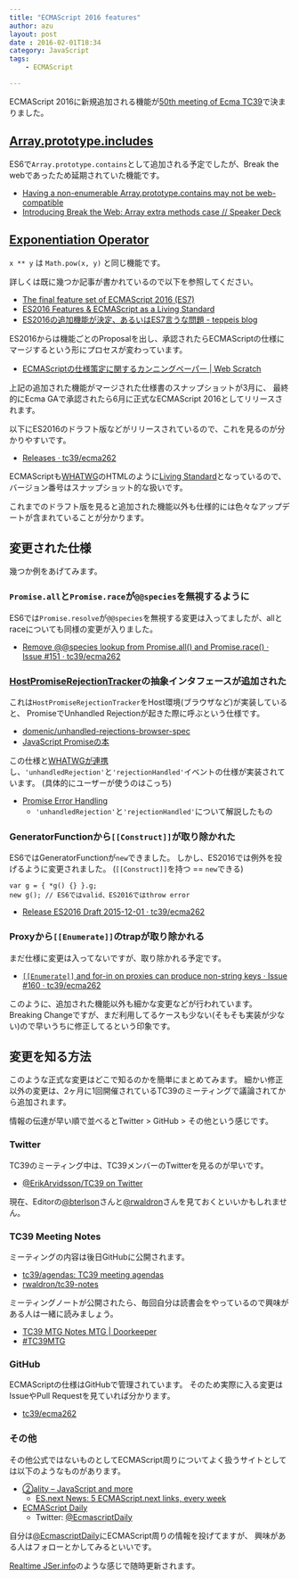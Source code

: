 ```yaml
---
title: "ECMAScript 2016 features"
author: azu
layout: post
date : 2016-02-01T18:34
category: JavaScript
tags:
    - ECMAScript

---
```


ECMAScript 2016に新規追加される機能が[50th meeting of Ecma TC39](https://github.com/tc39/agendas/blob/master/2016/01.md "50th meeting of Ecma TC39")で決まりました。

## [Array.prototype.includes](https://github.com/tc39/Array.prototype.includes/ "Array.prototype.includes")

ES6で`Array.prototype.contains`として追加される予定でしたが、Break the webであったため延期されていた機能です。

- [Having a non-enumerable Array.prototype.contains may not be web-compatible](https://esdiscuss.org/topic/having-a-non-enumerable-array-prototype-contains-may-not-be-web-compatible "Having a non-enumerable Array.prototype.contains may not be web-compatible")
- [Introducing Break the Web: Array extra methods case // Speaker Deck](https://speakerdeck.com/constellation/introducing-break-the-web-array-extra-methods-case "Introducing Break the Web: Array extra methods case // Speaker Deck")

## [Exponentiation Operator](https://github.com/rwaldron/exponentiation-operator "Exponentiation Operator")

`x ** y` は `Math.pow(x, y)` と同じ機能です。

詳しくは既に幾つか記事が書かれているので以下を参照してください。

- [The final feature set of ECMAScript 2016 (ES7)](http://www.2ality.com/2016/01/ecmascript-2016.html)
- [ES2016 Features & ECMAScript as a Living Standard](https://ponyfoo.com/articles/es2016-features-and-ecmascript-as-a-living-standard)
- [ES2016の追加機能が決定、あるいはES7言うな問題 - teppeis blog](http://teppeis.hatenablog.com/entry/2016/01/es2016-feature-freeze)

ES2016からは機能ごとのProposalを出し、承認されたらECMAScriptの仕様にマージするという形にプロセスが変わっています。

- [ECMAScriptの仕様策定に関するカンニングペーパー | Web Scratch](http://efcl.info/2015/10/18/ecmascript-paper/ "ECMAScriptの仕様策定に関するカンニングペーパー | Web Scratch")

上記の追加された機能がマージされた仕様書のスナップショットが3月に、
最終的にEcma GAで承認されたら6月に正式なECMAScript 2016としてリリースされます。

以下にES2016のドラフト版などがリリースされているので、これを見るのが分かりやすいです。

- [Releases · tc39/ecma262](https://github.com/tc39/ecma262/releases "Releases · tc39/ecma262")

ECMAScriptも[WHATWG](https://whatwg.org/ "WHATWG")のHTMLのように[Living Standard](http://tc39.github.io/ecma262/)となっているので、バージョン番号はスナップショット的な扱いです。

これまでのドラフト版を見ると追加された機能以外も仕様的には色々なアップデートが含まれていることが分かります。

## 変更された仕様

幾つか例をあげてみます。

### `Promise.all`と`Promise.race`が`@@species`を無視するように

ES6では`Promise.resolve`が`@@species`を無視する変更は入ってましたが、allとraceについても同様の変更が入りました。

- [Remove @@species lookup from Promise.all() and Promise.race() · Issue #151 · tc39/ecma262](https://github.com/tc39/ecma262/issues/151 "Remove @@species lookup from Promise.all() and Promise.race() · Issue #151 · tc39/ecma262")

### [HostPromiseRejectionTracker](https://wiki.suikawiki.org/n/HostPromiseRejectionTracker "HostPromiseRejectionTracker")の抽象インタフェースが追加された

これは`HostPromiseRejectionTracker`をHost環境(ブラウザなど)が実装していると、
PromiseでUnhandled Rejectionが起きた際に呼ぶという仕様です。

- [domenic/unhandled-rejections-browser-spec](https://github.com/domenic/unhandled-rejections-browser-spec "domenic/unhandled-rejections-browser-spec")
- [JavaScript Promiseの本](http://azu.github.io/promises-book/ "JavaScript Promiseの本")

この仕様と[WHATWGが連携](https://blog.whatwg.org/html-standard-now-more-community-driven)し、`'unhandledRejection'`と`'rejectionHandled'`イベントの仕様が実装されています。
(具体的にユーザーが使うのはこっち)

- [Promise Error Handling](http://azu.github.io/slide/error-handling/promise-error-handling.html "Promise Error Handling")
  - `'unhandledRejection'`と`'rejectionHandled'`について解説したもの

### GeneratorFunctionから`[[Construct]]`が取り除かれた

ES6ではGeneratorFunctionが`new`できました。
しかし、ES2016では例外を投げるように変更されました。
(`[[Construct]]`を持つ == `new`できる)

```
var g = { *g() {} }.g;
new g(); // ES6ではvalid、ES2016ではthrow error
```

- [Release ES2016 Draft 2015-12-01 · tc39/ecma262](https://github.com/tc39/ecma262/releases/tag/es2016-draft-20151201 "Release ES2016 Draft 2015-12-01 · tc39/ecma262")

### Proxyから`[[Enumerate]]`のtrapが取り除かれる

まだ仕様に変更は入ってないですが、取り除かれる予定です。

- [`[[Enumerate]]` and for-in on proxies can produce non-string keys · Issue #160 · tc39/ecma262](https://github.com/tc39/ecma262/issues/160#issuecomment-176403705)

このように、追加された機能以外も細かな変更などが行われています。
Breaking Changeですが、まだ利用してるケースも少ない(そもそも実装が少ない)ので早いうちに修正してるという印象です。

## 変更を知る方法

このような正式な変更はどこで知るのかを簡単にまとめてみます。
細かい修正以外の変更は、2ヶ月に1回開催されているTC39のミーティングで議論されてから追加されます。

情報の伝達が早い順で並べるとTwitter > GitHub > その他という感じです。

### Twitter

TC39のミーティング中は、TC39メンバーのTwitterを見るのが早いです。

- [@ErikArvidsson/TC39 on Twitter](https://twitter.com/erikarvidsson/lists/tc39 "@ErikArvidsson/TC39 on Twitter")

現在、Editorの[@bterlson](https://twitter.com/bterlson "@bterlson")さんと[@rwaldron](https://twitter.com/rwaldron "@rwaldron")さんを見ておくといいかもしれません。

### TC39 Meeting Notes

ミーティングの内容は後日GitHubに公開されます。

- [tc39/agendas: TC39 meeting agendas](https://github.com/tc39/agendas "tc39/agendas: TC39 meeting agendas")
- [rwaldron/tc39-notes](https://github.com/rwaldron/tc39-notes "rwaldron/tc39-notes")

ミーティングノートが公開されたら、毎回自分は読書会をやっているので興味がある人は一緒に読みましょう。

- [TC39 MTG Notes MTG | Doorkeeper](https://tc39-mtg.doorkeeper.jp/ "TC39 MTG Notes MTG | Doorkeeper")
- [#TC39MTG](https://twitter.com/search?f=tweets&vertical=default&q=%23TC39MTG&src=typd "#TC39MTG")

### GitHub

ECMAScriptの仕様はGitHubで管理されています。
そのため実際に入る変更はIssueやPull Requestを見ていれば分かります。

- [tc39/ecma262](https://github.com/tc39/ecma262 "tc39/ecma262")

### その他

その他公式ではないものとしてECMAScript周りについてよく扱うサイトとしては以下のようなものがあります。

- [②ality – JavaScript and more](http://www.2ality.com/ "②ality – JavaScript and more")
  - [ES.next News: 5 ECMAScript.next links, every week](http://esnextnews.com/ "ES.next News: 5 ECMAScript.next links, every week")
- [ECMAScript Daily](http://ecmascript-daily.github.io/ "ECMAScript Daily")
  - Twitter: [@EcmascriptDaily](https://twitter.com/ecmascriptdaily "@EcmascriptDaily")

自分は[@EcmascriptDaily](https://twitter.com/ecmascriptdaily "@EcmascriptDaily")にECMAScript周りの情報を投げてますが、
興味がある人はフォローとかしてみるといいです。

[Realtime JSer.info](http://realtime.jser.info/ "Realtime JSer.info")のような感じで随時更新されます。

